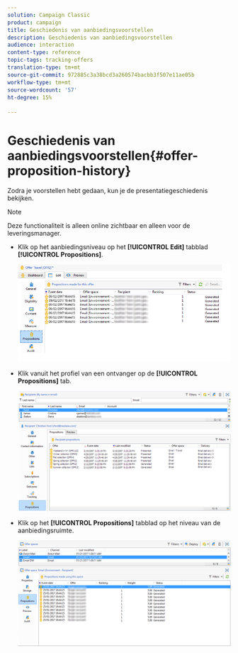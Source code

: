 ```yaml
---
solution: Campaign Classic
product: campaign
title: Geschiedenis van aanbiedingsvoorstellen
description: Geschiedenis van aanbiedingsvoorstellen
audience: interaction
content-type: reference
topic-tags: tracking-offers
translation-type: tm+mt
source-git-commit: 972885c3a38bcd3a260574bacbb3f507e11ae05b
workflow-type: tm+mt
source-wordcount: '57'
ht-degree: 15%

---
```



# Geschiedenis van aanbiedingsvoorstellen{#offer-proposition-history}

Zodra je voorstellen hebt gedaan, kun je de presentatiegeschiedenis bekijken.

>[!NOTE]
>
>Deze functionaliteit is alleen online zichtbaar en alleen voor de leveringsmanager.

* Klik op het aanbiedingsniveau op het **[!UICONTROL Edit]** tabblad **[!UICONTROL Propositions]**.

   ![](assets/offer_followup_006.png)

* Klik vanuit het profiel van een ontvanger op de **[!UICONTROL Propositions]** tab.

   ![](assets/offer_followup_002.png)

* Klik op het **[!UICONTROL Propositions]** tabblad op het niveau van de aanbiedingsruimte.

   ![](assets/offer_space_prop_001_b.png)

